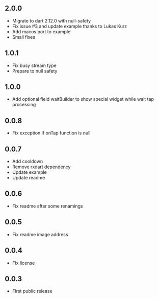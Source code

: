 ## 2.0.0
* Migrate to dart 2.12.0 with null-safety
* Fix issue #3 and update example thanks to Lukas Kurz
* Add macos port to example
* Small fixes


## 1.0.1
* Fix busy stream type
* Prepare to null safety


## 1.0.0

* Add optional field waitBuilder to show special widget while wait tap processing


## 0.0.8

* Fix exception if onTap function is null


## 0.0.7

* Add cooldown
* Remove rxdart dependency
* Update example
* Update readme


## 0.0.6

* Fix readme after some renamings


## 0.0.5

* Fix readme image address


## 0.0.4

* Fix license


## 0.0.3

* First public release

